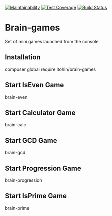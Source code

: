 [![Maintainability](https://api.codeclimate.com/v1/badges/fe6298a768e8026a2b4f/maintainability)](https://codeclimate.com/github/itohin/project-lvl1-s426/maintainability)
[![Test Coverage](https://api.codeclimate.com/v1/badges/fe6298a768e8026a2b4f/test_coverage)](https://codeclimate.com/github/itohin/project-lvl1-s426/test_coverage)
[![Build Status](https://travis-ci.org/itohin/project-lvl1-s426.svg?branch=master)](https://travis-ci.org/itohin/project-lvl1-s426)

# Brain-games
Set of mini games launched from the console

## Installation

composer global require itohin/brain-games

## Start IsEven Game

brain-even

## Start Calculator Game

brain-calc

## Start GCD Game

brain-gcd

## Start Progression Game

brain-progression

## Start IsPrime Game

brain-prime